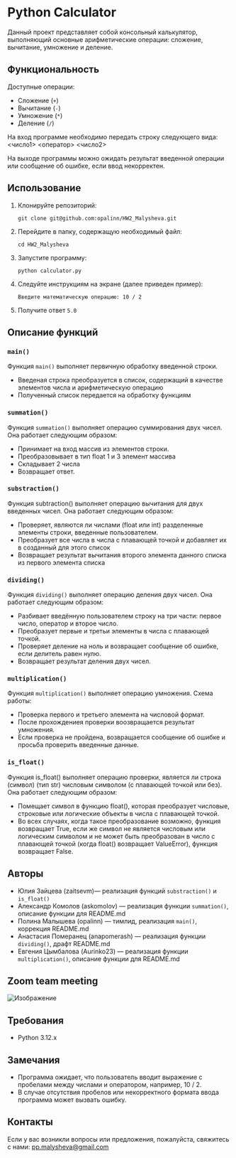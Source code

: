 # Python Calculator

Данный проект представляет собой консольный калькулятор, выполняющий основные арифметические операции: сложение, вычитание, умножение и деление.

## Функциональность

Доступные операции: 
- Сложение (`+`)
- Вычитание (`-`)
- Умножение (`*`)
- Деление (`/`)

На вход программе необходимо передать строку следующего вида: 
<число1> <оператор> <число2>

На выходе программы можно ожидать результат введенной операции или сообщение об ошибке, если ввод некорректен.

## Использование

1. Клонируйте репозиторий:
   
   `git clone git@github.com:opalinn/HW2_Malysheva.git`
   
3. Перейдите в папку, содержащую необходимый файл:
   
   `cd HW2_Malysheva`
   
5. Запустите программу:
   
   `python calculator.py`
   
7. Следуйте инструкциям на экране (далее приведен пример):
   
   `Введите математическую операцию: 10 / 2`

9. Получите ответ 
   `5.0`

## Описание функций 

### `main()`
Функция `main()` выполняет первичную обработку введенной строки. 

- Введеная строка преобразуется в список, содержащий в качестве элементов числа и арифметическую операцию
- Полученный список передается на обработку функциям

### `summation()`

Функция `summation()` выполняет операцию суммирования двух чисел. Она работает следующим образом:

- Принимает на вход массив из элементов строки.
- Преобразовывает в тип float 1 и 3 элемент массива
- Складывает 2 числа 
- Возвращает ответ.

### `substraction()`

Функция subtraction() выполняет операцию вычитания для двух введенных чисел. Она работает следующим образом: 

 - Проверяет, являются ли числами (float или int) разделенные элементы строки, введенные пользователем.
 - Преобразует все числа в числа с плавающей точкой и добавляет их в созданный для этого список
 - Возвращает результат вычитания второго элемента данного списка из первого элемента списка 


### `dividing()`

Функция `dividing()` выполняет операцию деления двух чисел. Она работает следующим образом:

- Разбивает введённую пользователем строку на три части: первое число, оператор и второе число.
- Преобразует первые и третьи элементы в числа с плавающей точкой.
- Проверяет деление на ноль и возвращает сообщение об ошибке, если делитель равен нулю.
- Возвращает результат деления двух чисел.
  
### `multiplication()`

Функция `multiplication()` выполняет операцию умножения. Схема работы:

- Проверка первого и третьего элемента на числовой формат.
- После прохождениея проверки воозвращается результат умножения.
- Если проверка не пройдена, возвращается сообщение об ошибке и просьба проверить введенные данные.

### `is_float()`

Функция is_float() выполняет операцию проверки, является ли строка (символ) (тип str) числовым символом (с плавающей точкой или без). 
Она работает следующим образом: 

- Помещает символ в функцию  float(), которая преобразует числовые, строковые или логические объекты в числа с плавающей точкой.
- Во всех случаях, когда такое преобразование возможно, функция возвращает True, если же символ не является числовым или логическим символом и не может быть преобразован в число с плавающей точкой (когда float() возвращает ValueError), функция возвращает False.

## Авторы

- Юлия Зайцева (zaitsevm)— реализация функций `substraction()` и `is_float()`
- Александр Комолов (askomolov) — реализация функции `summation()`, описание функции для README.md
- Полина Малышева (opalinn) — тимлид, реализация `main()`, коррекция README.md
- Анастасия Померанец (anapomerash) — реализация функции `dividing()`, драфт README.md
- Евгения Цымбалова (Aurinko23) — реализация функции `multiplication()`, описание функции для README.md

## Zoom team meeting

![Изображение](https://github.com/opalinn/HW2_Malysheva/blob/HW2_Malysheva/HW2_Malysheva/zoom_meeting_hw2.jpg)

## Требования

- Python 3.12.x

## Замечания

- Программа ожидает, что пользователь вводит выражение с пробелами между числами и оператором, например, 10 / 2.
- В случае отсутствия пробелов или некорректного формата ввода программа может вызвать ошибку.

## Контакты

Если у вас возникли вопросы или предложения, пожалуйста, свяжитесь с нами: pp.malysheva@gmail.com

